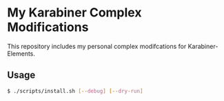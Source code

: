# My Karabiner Complex Modifications

This repository includes my personal complex modifcations for Karabiner-Elements.

## Usage

```sh
$ ./scripts/install.sh [--debug] [--dry-run]
```
